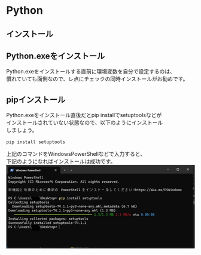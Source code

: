 # Python  
## インストール 
## Python.exeをインストール
Python.exeをインストールする直前に環境変数を自分で設定するのは、  
慣れていても面倒なので、レ点にチェックの同時インストールがお勧めです。
## pipインストール
Python.exeをインストール直後だとpip installでsetuptoolsなどが  
インストールされていない状態なので、以下のようにインストール  
しましょう。

```
pip install setuptools
```
上記のコマンドをWindowsPowerShellなどで入力すると、  
下記のようになればインストールは成功です。
![PowerShallで実行する](./image/cmd_pip-install-setuptools.jpg)  
